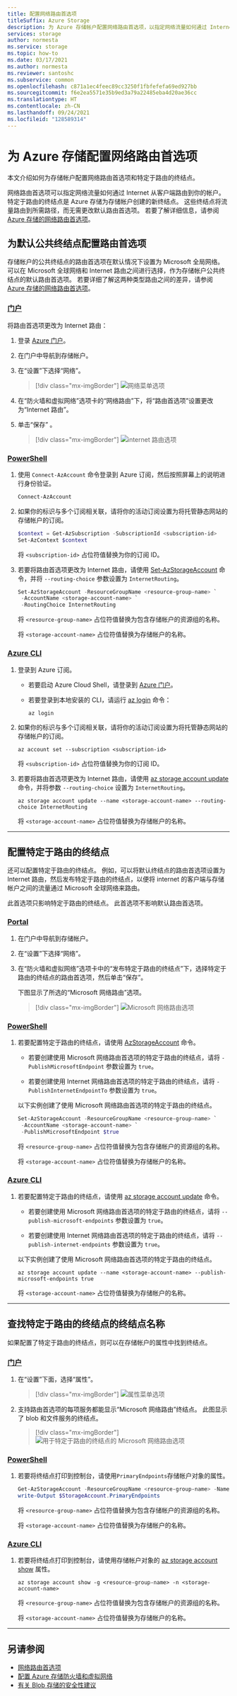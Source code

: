 ```yaml
---
title: 配置网络路由首选项
titleSuffix: Azure Storage
description: 为 Azure 存储帐户配置网络路由首选项，以指定网络流量如何通过 Internet 从客户端路由到你的帐户。
services: storage
author: normesta
ms.service: storage
ms.topic: how-to
ms.date: 03/17/2021
ms.author: normesta
ms.reviewer: santoshc
ms.subservice: common
ms.openlocfilehash: c871a1ec4feec89cc3250f1fbfefefa69ed927bb
ms.sourcegitcommit: f6e2ea5571e35b9ed3a79a22485eba4d20ae36cc
ms.translationtype: HT
ms.contentlocale: zh-CN
ms.lasthandoff: 09/24/2021
ms.locfileid: "128589314"
---
```

# <a name="configure-network-routing-preference-for-azure-storage"></a>为 Azure 存储配置网络路由首选项

本文介绍如何为存储帐户配置网络路由首选项和特定于路由的终结点。

网络路由首选项可以指定网络流量如何通过 Internet 从客户端路由到你的帐户。 特定于路由的终结点是 Azure 存储为存储帐户创建的新终结点。 这些终结点将流量路由到所需路径，而无需更改默认路由首选项。 若要了解详细信息，请参阅[Azure 存储的网络路由首选项](network-routing-preference.md)。

## <a name="configure-the-routing-preference-for-the-default-public-endpoint"></a>为默认公共终结点配置路由首选项

存储帐户的公共终结点的路由首选项在默认情况下设置为 Microsoft 全局网络。 可以在 Microsoft 全球网络和 Internet 路由之间进行选择，作为存储帐户公共终结点的默认路由首选项。 若要详细了解这两种类型路由之间的差异，请参阅 [Azure 存储的网络路由首选项](network-routing-preference.md)。

### <a name="portal"></a>[门户](#tab/azure-portal)

将路由首选项更改为 Internet 路由：

1. 登录 [Azure 门户](https://portal.azure.com)。

2. 在门户中导航到存储帐户。

3. 在“设置”下选择“网络”。 

    > [!div class="mx-imgBorder"]
    > ![网络菜单选项](./media/configure-network-routing-preference/networking-option.png)

4. 在“防火墙和虚拟网络”选项卡的“网络路由”下，将“路由首选项”设置更改为“Internet 路由”。

5. 单击“保存”  。

    > [!div class="mx-imgBorder"]
    > ![internet 路由选项](./media/configure-network-routing-preference/internet-routing-option.png)

### <a name="powershell"></a>[PowerShell](#tab/azure-powershell)

1. 使用 `Connect-AzAccount` 命令登录到 Azure 订阅，然后按照屏幕上的说明进行身份验证。

   ```powershell
   Connect-AzAccount
   ```

2. 如果你的标识与多个订阅相关联，请将你的活动订阅设置为将托管静态网站的存储帐户的订阅。

   ```powershell
   $context = Get-AzSubscription -SubscriptionId <subscription-id>
   Set-AzContext $context
   ```

   将 `<subscription-id>` 占位符值替换为你的订阅 ID。

3. 若要将路由首选项更改为 Internet 路由，请使用 [Set-AzStorageAccount](/powershell/module/az.storage/set-azstorageaccount) 命令，并将 `--routing-choice` 参数设置为 `InternetRouting`。

   ```powershell
   Set-AzStorageAccount -ResourceGroupName <resource-group-name> `
    -AccountName <storage-account-name> `
    -RoutingChoice InternetRouting
   ```

   将 `<resource-group-name>` 占位符值替换为包含存储帐户的资源组的名称。

   将 `<storage-account-name>` 占位符值替换为存储帐户的名称。

### <a name="azure-cli"></a>[Azure CLI](#tab/azure-cli)

1. 登录到 Azure 订阅。

   - 若要启动 Azure Cloud Shell，请登录到 [Azure 门户](https://portal.azure.com)。

   - 若要登录到本地安装的 CLI，请运行 [az login](/cli/azure/reference-index#az_login) 命令：

     ```azurecli
     az login
     ```

2. 如果你的标识与多个订阅相关联，请将你的活动订阅设置为将托管静态网站的存储帐户的订阅。

   ```azurecli
   az account set --subscription <subscription-id>
   ```

   将 `<subscription-id>` 占位符值替换为你的订阅 ID。

3. 若要将路由首选项更改为 Internet 路由，请使用 [az storage account update](/cli/azure/storage/account#az_storage_account_update) 命令，并将参数 `--routing-choice` 设置为 `InternetRouting`。

   ```azurecli
   az storage account update --name <storage-account-name> --routing-choice InternetRouting
   ```

   将 `<storage-account-name>` 占位符值替换为存储帐户的名称。

---

## <a name="configure-a-route-specific-endpoint"></a>配置特定于路由的终结点

还可以配置特定于路由的终结点。 例如，可以将默认终结点的路由首选项设置为 Internet 路由，然后发布特定于路由的终结点，以便将 internet 的客户端与存储帐户之间的流量通过 Microsoft 全球网络来路由。

此首选项只影响特定于路由的终结点。 此首选项不影响默认路由首选项。

### <a name="portal"></a>[Portal](#tab/azure-portal)

1. 在门户中导航到存储帐户。

2. 在“设置”下选择“网络”。 

3. 在“防火墙和虚拟网络”选项卡中的“发布特定于路由的终结点”下，选择特定于路由的终结点的路由首选项，然后单击“保存”。

    下图显示了所选的“Microsoft 网络路由”选项。

    > [!div class="mx-imgBorder"]
    > ![Microsoft 网络路由选项](./media/configure-network-routing-preference/microsoft-network-routing-option.png)

### <a name="powershell"></a>[PowerShell](#tab/azure-powershell)

1. 若要配置特定于路由的终结点，请使用 [AzStorageAccount](/powershell/module/az.storage/set-azstorageaccount) 命令。

   - 若要创建使用 Microsoft 网络路由首选项的特定于路由的终结点，请将 `-PublishMicrosoftEndpoint` 参数设置为 `true`。

   - 若要创建使用 Internet 网络路由首选项的特定于路由的终结点，请将 `-PublishInternetEndpointTo` 参数设置为 `true`。

   以下实例创建了使用 Microsoft 网络路由首选项的特定于路由的终结点。

   ```powershell
   Set-AzStorageAccount -ResourceGroupName <resource-group-name> `
    -AccountName <storage-account-name> `
    -PublishMicrosoftEndpoint $true
   ```

   将 `<resource-group-name>` 占位符值替换为包含存储帐户的资源组的名称。

   将 `<storage-account-name>` 占位符值替换为存储帐户的名称。

### <a name="azure-cli"></a>[Azure CLI](#tab/azure-cli)

1. 若要配置特定于路由的终结点，请使用 [az storage account update](/cli/azure/storage/account#az_storage_account_update) 命令。

   - 若要创建使用 Microsoft 网络路由首选项的特定于路由的终结点，请将 `--publish-microsoft-endpoints` 参数设置为 `true`。

   - 若要创建使用 Internet 网络路由首选项的特定于路由的终结点，请将 `--publish-internet-endpoints` 参数设置为 `true`。

   以下实例创建了使用 Microsoft 网络路由首选项的特定于路由的终结点。

   ```azurecli
   az storage account update --name <storage-account-name> --publish-microsoft-endpoints true
   ```

   将 `<storage-account-name>` 占位符值替换为存储帐户的名称。

---

## <a name="find-the-endpoint-name-for-a-route-specific-endpoint"></a>查找特定于路由的终结点的终结点名称

如果配置了特定于路由的终结点，则可以在存储帐户的属性中找到终结点。

### <a name="portal"></a>[门户](#tab/azure-portal)

1. 在“设置”下面，选择“属性”。

    > [!div class="mx-imgBorder"]
    > ![属性菜单选项](./media/configure-network-routing-preference/properties.png)

2. 支持路由首选项的每项服务都能显示“Microsoft 网络路由”终结点。 此图显示了 blob 和文件服务的终结点。

    > [!div class="mx-imgBorder"]
    > ![用于特定于路由的终结点的 Microsoft 网络路由选项](./media/configure-network-routing-preference/routing-url.png)

### <a name="powershell"></a>[PowerShell](#tab/azure-powershell)

1. 若要将终结点打印到控制台，请使用`PrimaryEndpoints`存储帐户对象的属性。

   ```powershell
   Get-AzStorageAccount -ResourceGroupName <resource-group-name> -Name <storage-account-name>
   write-Output $StorageAccount.PrimaryEndpoints
   ```

   将 `<resource-group-name>` 占位符值替换为包含存储帐户的资源组的名称。

   将 `<storage-account-name>` 占位符值替换为存储帐户的名称。

### <a name="azure-cli"></a>[Azure CLI](#tab/azure-cli)

1. 若要将终结点打印到控制台，请使用存储帐户对象的 [az storage account show](/cli/azure/storage/account#az_storage_account_show) 属性。

   ```azurecli
   az storage account show -g <resource-group-name> -n <storage-account-name>
   ```

   将 `<resource-group-name>` 占位符值替换为包含存储帐户的资源组的名称。

   将 `<storage-account-name>` 占位符值替换为存储帐户的名称。

---

## <a name="see-also"></a>另请参阅

- [网络路由首选项](network-routing-preference.md)
- [配置 Azure 存储防火墙和虚拟网络](storage-network-security.md)
- [有关 Blob 存储的安全性建议](../blobs/security-recommendations.md)

